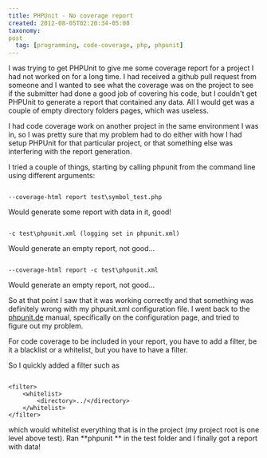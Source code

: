 ```yaml
---
title: PHPUnit - No coverage report
created: 2012-08-05T02:20:34-05:00
taxonomy:
post
  tag: [programming, code-coverage, php, phpunit]
---
```


I was trying to get PHPUnit to give me some coverage report for a project I had not worked on for a long time. I had received a github pull request from someone and I wanted to see what the coverage was on the project to see if the submitter had done a good job of covering his code, but I couldn't get PHPUnit to generate a report that contained any data. All I would get was a couple of empty directory folders pages, which was useless.

I had code coverage work on another project in the same environment I was in, so I was pretty sure that my problem had to do either with how I had setup PHPUnit for that particular project, or that something else was interfering with the report generation.

I tried a couple of things, starting by calling phpunit from the command line using different arguments:

<pre><code class="language-shell line-numbers">
--coverage-html report test\symbol_test.php
</code></pre>
Would generate some report with data in it, good!

<pre><code class="language-shell line-numbers">
-c test\phpunit.xml (logging set in phpunit.xml)
</code></pre>
Would generate an empty report, not good...

<pre><code class="language-shell line-numbers">
--coverage-html report -c test\phpunit.xml
</code></pre>
Would generate an empty report, not good...

So at that point I saw that it was working correctly and that something was definitely wrong with my phpunit.xml configuration file. I went back to the [phpunit.de](https://phpunit.de/manual/current/en/code-coverage-analysis.html#code-coverage-analysis.whitelisting-files) manual, specifically on the configuration page, and tried to figure out my problem.

For code coverage to be included in your report, you have to add a filter, be it a blacklist or a whitelist, but you have to have a filter.

So I quickly added a filter such as

<pre><code class="language-markup line-numbers">
&lt;filter&gt;
	&lt;whitelist&gt;
		&lt;directory&gt;../&lt;/directory&gt;
	&lt;/whitelist&gt;
&lt;/filter&gt;
</code></pre>

which would whitelist everything that is in the project (my project root is one level above test). Ran **phpunit ** in the test folder and I finally got a report with data!
